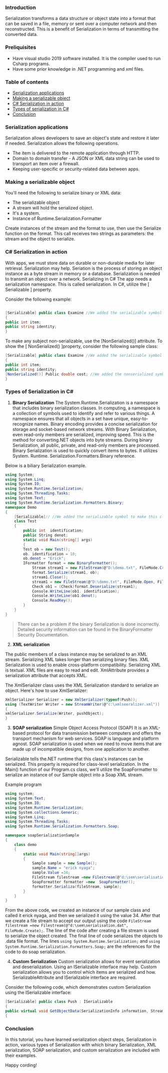 ### Introduction
Serialization transforms a data structure or object state into a format that can be saved in a file, memory or sent over a computer network and then reconstructed. This is a benefit of Serialization in terms of transmitting the converted data.

### Preliquisites
- Have visual studio 2019 software installed. It is the compiler used to run Csharp programs.
- Have some prior knowledge in .NET programming and xml files.

### Table of contents
- [Serialization applications](#serialization-applications)
- [Making a serializable object](#making-a-serializable-object)
- [C# Serialization in action](#c#-serialization-in-action)
- [Types of serialization in C#](Types-of-serialization-in-#c#)
- [Conclusion](#conclusion)

### Serialization applications
Serialization allows developers to save an object's state and restore it later if needed. Serialization allows the following operations.

- The item is delivered to the remote application through HTTP.
- Domain to domain transfer - A JSON or XML data string can be used to transport an item over a firewall.
- Keeping user-specific or security-related data between apps.

### Making a serializable object
You'll need the following to serialize binary or XML data:
- The serializable object
- A stream will hold the serialized object.
- It's a system.
- Instance of Runtime.Serialization.Formatter

Create instances of the stream and the format to use, then use the Serialize function on the format. This call receives two strings as parameters: the stream and the object to serialize.

### C# Serialization in action
With apps, we must store data on durable or non-durable media for later retrieval. Serialization may help. Seriation is the process of storing an object instance as a byte stream in memory or a database. Serialization is needed to transmit an object over a network. Serializing in C# The app needs a serialization namespace. This is called serialization. In C#, utilize the [ Serializable ] property.

Consider the following example:

```c#

[Serializable] public class Examine //We added the serializable symbol to make this class serializable.
{
public int item;
public string identity;
}
```

To make any subject non-serializable, use the [NonSerialized()] attribute. To show the [ NonSerialized() ]property, consider the following sample class:

```c#
[Serializable] public class Examine //We added the serializable symbol to make this class serializable.
{
public int item;
public string identity;
[NonSerialized()] Public double cost; //We added the nonserialized symbol to make this class non-serializable.
}
```
### Types of Serialization in C#

1. **Binary Serialization**
The System.Runtime.Serialization is a namespace that includes binary serialization classes. In computing, a namespace is a collection of symbols used to identify and refer to various things. A namespace ensures that all objects in a set have unique, easy-to-recognize names. Binary encoding provides a concise serialization for storage and socket-based network streams. With Binary Serialization, even read-only members are serialized, improving speed. This is the method for converting.NET objects into byte streams. During binary Serialization, all public, private, and read-only members are processed. Binary Serialization is used to quickly convert items to bytes. It utilizes System. Runtime. Serialization.Formatters.Binary reference.

Below is a biliary Serialization example.

```c#
using System;
using System.Linq;
using System.IO;
using System.Runtime.Serialization;
using System.Threading.Tasks;
using System.Text;
using System.Runtime.Serialization.Formatters.Binary;
namespace Demo
{
    [Serializable]// //We added the serializable symbol to make this class serializable.
    class Test
    {
        public int  identification;
        public String denot;
        static void Main(string[] args)
        {
        Test ob = new Test();
        ob. identification = 10;
        ob.denot = "Erick";
        IFormatter format = new BinaryFormatter();
            Stream stream1 = new FileStream(@"D:\demo.txt", FileMode.Create,FileAccess.Write);
            format.Serialize(stream1, ob);
            stream1.Close();
            stream1 = new FileStream(@"D:\demo.txt", FileMode.Open, FileAccess.Read);
            Check ob1 = (Check)format.Deserialize(stream1);
            Console.WriteLine(ob1. identification);
            Console.WriteLine(ob1.denot);
            Console.ReadKey();
        }
    }
}
```

> There can be a problem if the binary Serialization is done incorrectly. Detailed security information can be found in the BinaryFormatter Security Documentation.

2. **XML serialization**

The public members of a class instance may be serialized to an XML stream. Serializing XML takes longer than serializing binary files. XML Serialization is used to enable cross-platform compatibility. Serializing XML is textual. XML files are easy to read and edit. XmlAttribute provides a serialization attribute that accepts XML.


The XmlSerializer class uses the XML Serialization standard to serialize an object. Here's how to use XmlSerializer:

```C#
XmlSerializer Serializer = new XmlSerializer(typeof(Push));
using (TextWriter Writer = new StreamWriter(@"c:\xmlseeralizer.xml"))
{
xmlSerializer.Serialize(Writer, pushObject);
}
```

3. **SOAP serialization**
Simple Object Access Protocol (SOAP) It is an XML-based protocol for data transmission between computers and offers the transport mechanism for web services. SOAP is language and platform agnost.
SOAP serialization is used when we need to move items that are made up of incompatible designs, from one application to another.

Serializable tells the.NET runtime that this class's instances can be serialized. This property is required for class-level serialization. In the Main() function of our Program.cs class, we'll utilize the SoapFormatter to serialize an instance of our Sample object into a Soap XML stream.

Example program

```c#
using system;
using System.Text;
using System.IO;
using System.Runtime.Serialization;
using System.collections.Generic;
using System.Linq;
using System.Threading.Tasks;
using System.Runtime.Serialization.Formatters.Soap;

namespace soapSerializationSample
{
    class demo
    {
        static void Main(string[]args)
        {
            Sample sample = new Sample();
            sample.Name = "erick nyaga";
            sample.Value =34;
            FileStream filestream =new Filestream(@"d:\sem\serialisation.dat", FileMode.Create);
            SoapFormatter formatter =new  SoapFormatter();
            formatter.Serializa(fileStream, sample);
        }
    }
}


```

From the above code, we created an instance of our sample class and called it erick nyaga, and then we serialized it using the value 34. After that we create a file stream to accept our output using the code `FileStream filestream =new Filestream(@"d:\sem\serialisation.dat", FileMode.Create);`. The line of the code after creating a file stream is used to serialize the object created. The final line of code serializes the objects to .data file format. The lines `using System.Runtime.Serialization;` and `using System.Runtime.Serialization.Formatters.Soap;` are the references for the code to do soap serialization.

4. **Custom Serialization**
Custom serialization allows for event serialization and deserialization. Using an ISerializable interface may help. Custom serialization allows you to control which items are serialized and how. SerializableAttribute and ISerializable interface are required.

Consider the following code, which demonstrates custom Serialization using the ISerializable interface:

```C#
[Serializable] public class Push : ISerializable
{
public virtual void GetObjectData(SerializationInfo information, StreamingContext context)
{
```

### Conclusion
In this tutorial, you have learned serialization object steps, Serialization in action, various types of Serialization with which binary Serialization, XML serialization, SOAP serialization, and custom serialization are included with their examples. 

Happy cording!